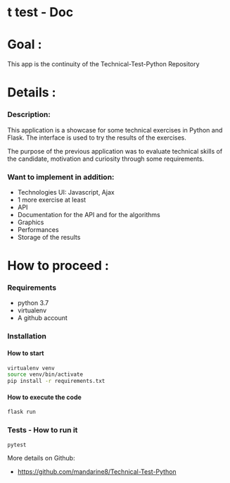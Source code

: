 # t test - Doc

Goal :
=========

This app is the continuity of the Technical-Test-Python Repository


Details :
=========

### Description:
This application is a showcase for some technical exercises in Python and Flask.
The interface is used to try the results of the exercises.

The purpose of the previous application was to evaluate technical skills of the candidate,
motivation and curiosity through some requirements.

### Want to implement in addition:
* Technologies UI: Javascript, Ajax
* 1 more exercise at least
* API
* Documentation for the API and for the algorithms
* Graphics
* Performances
* Storage of the results


How to proceed :
================

### Requirements
* python 3.7
* virtualenv
* A github account

### Installation

#### How to start
```sh
virtualenv venv
source venv/bin/activate
pip install -r requirements.txt
```

#### How to execute the code
```sh
flask run
```

### Tests - How to run it
```sh
pytest
```




More details on Github:
* https://github.com/mandarine8/Technical-Test-Python
